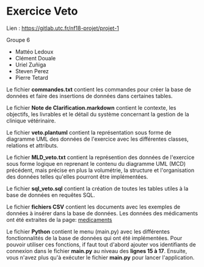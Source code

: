 # Exercice Veto

Lien : https://gitlab.utc.fr/nf18-projet/projet-1

Groupe 6

*  Mattéo Ledoux
*  Clément Douale
*  Uriel Zuñiga
*  Steven Perez
*  Pierre Tetard

Le fichier **commandes.txt** contient les commandes pour créer la base de données et faire des insertions de données dans certaines tables.

Le fichier **Note de Clarification.markdown** contient le contexte, les objectifs, les livrables et le détail du système concernant la gestion de la clinique vétérinaire.

Le fichier **veto.plantuml** contient la représentation sous forme de diagramme UML des données de l'exercice avec les différentes classes, relations et attributs.

Le fichier **MLD_veto.txt** contient la représention des données de l'exercice sous forme logique en reprenant le contenu du diagramme UML (MCD) précédent, mais précise en plus la volumétrie, la structure et l'organisation des données telles qu'elles pourront être implémentées.

Le fichier **sql_veto.sql** contient la création de toutes les tables utiles à la base de données en requêtes SQL.

Le fichier **fichiers CSV** contient les documents avec les exemples de données à insérer dans la base de données.
Les données des médicaments ont été extraites de la page: [medicaments](http://www.ircp.anmv.anses.fr/)

Le fichier **Python** contient le menu (main.py) avec les différentes fonctionnalités de la base de données qui ont été implémentées.
Pour pouvoir utiliser ces fonctions, if faut tout d'abord ajouter vos identifiants de connexion dans le fichier **main.py** au niveau des **lignes 15 à 17**. Ensuite, vous n'avez plus qu'à exécuter le fichier **main.py** pour lancer l'application.
